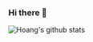 ### Hi there 👋

![Hoang's github stats](https://github-readme-stats.vercel.app/api?username=hoangperry)
